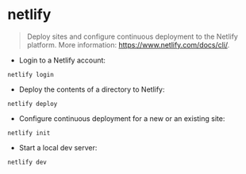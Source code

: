 # netlify

> Deploy sites and configure continuous deployment to the Netlify platform.
> More information: <https://www.netlify.com/docs/cli/>.

- Login to a Netlify account:

`netlify login`

- Deploy the contents of a directory to Netlify:

`netlify deploy`

- Configure continuous deployment for a new or an existing site:

`netlify init`

- Start a local dev server:

`netlify dev`
